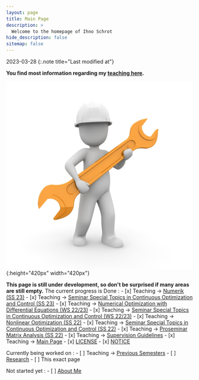 ```yaml
---
layout: page
title: Main Page
description: >
  Welcome to the homepage of Ihno Schrot
hide_description: false
sitemap: false
---
```


2023-03-28
{:.note title="Last modified at"}

**You find most information regarding my [teaching here][teaching].**

![Full-width image](/assets/img/construction.jpg){:height="420px" width="420px"}


**This page is still under development, so don't be surprised if many areas are still empty.** 
The current progress is
Done
:   - [x] Teaching -> [Numerik (SS 23)][num]
    - [x] Teaching -> [Seminar Special Topics in Continuous Optimization and Control (SS 23)][seminar23] 
    - [x] Teaching -> [Numerical Optimization with Differential Equations (WS 22/23)][node]
    - [x] Teaching -> [Seminar Special Topics in Continuous Optimization and Control (WS 22/23)][seminar22_23] 
    - [x] Teaching -> [Nonlinear Optimization (SS 22)][nlo]
    - [x] Teaching -> [Seminar Special Topics in Continuous Optimization and Control (SS 22)][seminar] 
    - [x] Teaching -> [Proseminar Matrix Analysis (SS 22)][proseminar]
    - [x] Teaching -> [Supervision Guidelines][guide]
    - [x] Teaching -> [Main Page][teaching]
    - [x] [LICENSE][license]
    - [x] [NOTICE][notice]
  
Currently being worked on
:   - [ ] Teaching -> [Previous Semesters][previous]
    - [ ] [Research]
    - [ ] This exact page
  
Not started yet
:   - [ ] [About Me][about]

[teaching]: /teaching/README.md
[num]: /teaching/ss23/numerik.md
[seminar23]: /teaching/ss23/seminar.md
[node]: /teaching/ws22_23/node.md
[seminar22_23]: /teaching/ws22_23/seminar.md
[seminar]: /teaching/ss22/seminar.md
[proseminar]: /teaching/ss22/proseminar.md
[nlo]: /teaching/ss22/nlo.md
[guide]: /teaching/supervision_guidelines.md
[previous]: /teaching/previous_semesters.md
[license]: LICENSE.md
[notice]: NOTICE.md
[research]: /research/README.md
[about]: about.md

